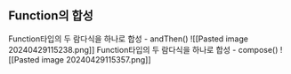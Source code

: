 ## Function의 합성
Function타입의 두 람다식을 하나로 합성 - andThen()
![[Pasted image 20240429115238.png]]
Function타입의 두 람다식을 하나로 합성 - compose()
![[Pasted image 20240429115357.png]]




